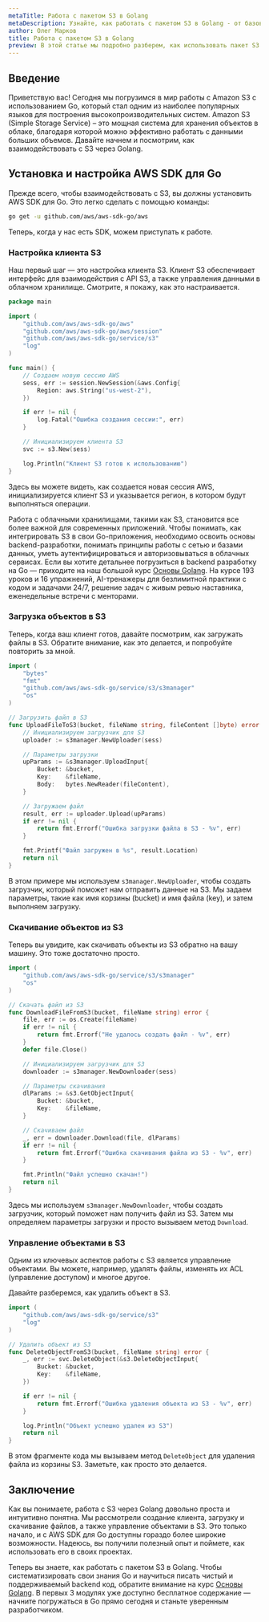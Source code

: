```yaml
---
metaTitle: Работа с пакетом S3 в Golang
metaDescription: Узнайте, как работать с пакетом S3 в Golang - от базовой конфигурации клиента до загрузки и скачивания объектов, а также управления доступом к данным в облаке
author: Олег Марков
title: Работа с пакетом S3 в Golang
preview: В этой статье мы подробно разберем, как использовать пакет S3 в Golang для работы с облачным хранилищем - загрузка, скачивание и управление объектами 
---
```


## Введение

Приветствую вас! Сегодня мы погрузимся в мир работы с Amazon S3 с использованием Go, который стал одним из наиболее популярных языков для построения высокопроизводительных систем. Amazon S3 (Simple Storage Service) – это мощная система для хранения объектов в облаке, благодаря которой можно эффективно работать с данными больших объемов. Давайте начнем и посмотрим, как взаимодействовать с S3 через Golang.

## Установка и настройка AWS SDK для Go

Прежде всего, чтобы взаимодействовать с S3, вы должны установить AWS SDK для Go. Это легко сделать с помощью команды:

```bash
go get -u github.com/aws/aws-sdk-go/aws
```

Теперь, когда у нас есть SDK, можем приступать к работе.

### Настройка клиента S3

Наш первый шаг — это настройка клиента S3. Клиент S3 обеспечивает интерфейс для взаимодействия с API S3, а также управления данными в облачном хранилище. Смотрите, я покажу, как это настраивается.

```go
package main

import (
    "github.com/aws/aws-sdk-go/aws"
    "github.com/aws/aws-sdk-go/aws/session"
    "github.com/aws/aws-sdk-go/service/s3"
    "log"
)

func main() {
    // Создаем новую сессию AWS
    sess, err := session.NewSession(&aws.Config{
        Region: aws.String("us-west-2"),
    })

    if err != nil {
        log.Fatal("Ошибка создания сессии:", err)
    }

    // Инициализируем клиента S3
    svc := s3.New(sess)

    log.Println("Клиент S3 готов к использованию")
}
```

Здесь вы можете видеть, как создается новая сессия AWS, инициализируется клиент S3 и указывается регион, в котором будут выполняться операции. 

Работа с облачными хранилищами, такими как S3, становится все более важной для современных приложений. Чтобы понимать, как интегрировать S3 в свои Go-приложения, необходимо освоить основы backend-разработки, понимать принципы работы с сетью и базами данных, уметь аутентифицироваться и авторизовываться в облачных сервисах. Если вы хотите детальнее погрузиться в backend разработку на Go — приходите на наш большой курс [Основы Golang](https://purpleschool.ru/course/go-basics?utm_source=knowledgebase&utm_medium=text&utm_campaign=rabota-s-paketom-s3-v-golang). На курсе 193 уроков и 16 упражнений, AI-тренажеры для безлимитной практики с кодом и задачами 24/7, решение задач с живым ревью наставника, еженедельные встречи с менторами.

### Загрузка объектов в S3

Теперь, когда ваш клиент готов, давайте посмотрим, как загружать файлы в S3. Обратите внимание, как это делается, и попробуйте повторить за мной.

```go
import (
    "bytes"
    "fmt"
    "github.com/aws/aws-sdk-go/service/s3/s3manager"
    "os"
)

// Загрузить файл в S3
func UploadFileToS3(bucket, fileName string, fileContent []byte) error {
    // Инициализируем загрузчик для S3
    uploader := s3manager.NewUploader(sess)

    // Параметры загрузки
    upParams := &s3manager.UploadInput{
        Bucket: &bucket,
        Key:    &fileName,
        Body:   bytes.NewReader(fileContent),
    }

    // Загружаем файл
    result, err := uploader.Upload(upParams)
    if err != nil {
        return fmt.Errorf("Ошибка загрузки файла в S3 - %v", err)
    }

    fmt.Printf("Файл загружен в %s", result.Location)
    return nil
}
```

В этом примере мы используем `s3manager.NewUploader`, чтобы создать загрузчик, который поможет нам отправить данные на S3. Мы задаем параметры, такие как имя корзины (bucket) и имя файла (key), и затем выполняем загрузку.

### Скачивание объектов из S3

Теперь вы увидите, как скачивать объекты из S3 обратно на вашу машину. Это тоже достаточно просто.

```go
import (
    "github.com/aws/aws-sdk-go/service/s3/s3manager"
    "os"
)

// Скачать файл из S3
func DownloadFileFromS3(bucket, fileName string) error {
    file, err := os.Create(fileName)
    if err != nil {
        return fmt.Errorf("Не удалось создать файл - %v", err)
    }
    defer file.Close()

    // Инициализируем загрузчик для S3
    downloader := s3manager.NewDownloader(sess)

    // Параметры скачивания
    dlParams := &s3.GetObjectInput{
        Bucket: &bucket,
        Key:    &fileName,
    }

    // Скачиваем файл
    _, err = downloader.Download(file, dlParams)
    if err != nil {
        return fmt.Errorf("Ошибка скачивания файла из S3 - %v", err)
    }

    fmt.Println("Файл успешно скачан!")
    return nil
}
```

Здесь мы используем `s3manager.NewDownloader`, чтобы создать загрузчик, который поможет нам получить файл из S3. Затем мы определяем параметры загрузки и просто вызываем метод `Download`.

### Управление объектами в S3

Одним из ключевых аспектов работы с S3 является управление объектами. Вы можете, например, удалять файлы, изменять их ACL (управление доступом) и многое другое.

Давайте разберемся, как удалить объект в S3.

```go
import (
    "github.com/aws/aws-sdk-go/service/s3"
    "log"
)

// Удалить объект из S3
func DeleteObjectFromS3(bucket, fileName string) error {
    _, err := svc.DeleteObject(&s3.DeleteObjectInput{
        Bucket: &bucket,
        Key:    &fileName,
    })

    if err != nil {
        return fmt.Errorf("Ошибка удаления объекта из S3 - %v", err)
    }

    log.Println("Объект успешно удален из S3")
    return nil
}
```

В этом фрагменте кода мы вызываем метод `DeleteObject` для удаления файла из корзины S3. Заметьте, как просто это делается.

## Заключение

Как вы понимаете, работа с S3 через Golang довольно проста и интуитивно понятна. Мы рассмотрели создание клиента, загрузку и скачивание файлов, а также управление объектами в S3. Это только начало, и с AWS SDK для Go доступны гораздо более широкие возможности. Надеюсь, вы получили полезный опыт и поймете, как использовать его в своих проектах.

Теперь вы знаете, как работать с пакетом S3 в Golang. Чтобы систематизировать свои знания Go и научиться писать чистый и поддерживаемый backend код, обратите внимание на курс [Основы Golang](https://purpleschool.ru/course/go-basics?utm_source=knowledgebase&utm_medium=text&utm_campaign=rabota-s-paketom-s3-v-golang). В первых 3 модулях уже доступно бесплатное содержание — начните погружаться в Go прямо сегодня и станьте уверенным разработчиком.
